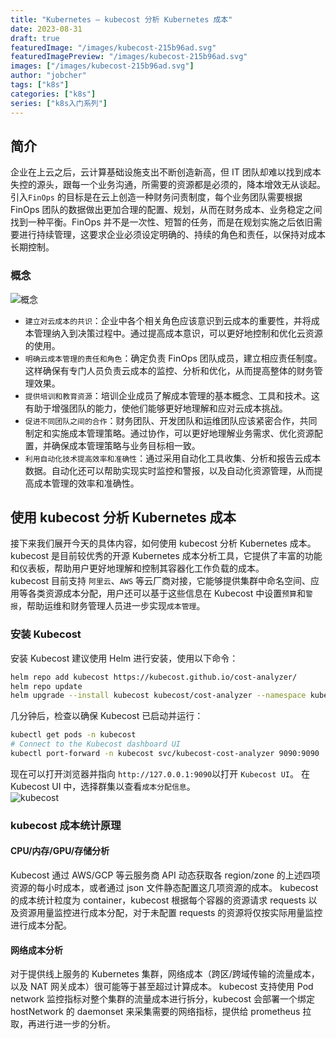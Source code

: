 ```yaml
---
title: "Kubernetes — kubecost 分析 Kubernetes 成本"
date: 2023-08-31
draft: true
featuredImage: "/images/kubecost-215b96ad.svg"
featuredImagePreview: "/images/kubecost-215b96ad.svg"
images: ["/images/kubecost-215b96ad.svg"]
author: "jobcher"
tags: ["k8s"]
categories: ["k8s"]
series: ["k8s入门系列"]
---
```

## 简介
企业在上云之后，云计算基础设施支出不断创造新高，但 IT 团队却难以找到成本失控的源头，跟每一个业务沟通，所需要的资源都是必须的，降本增效无从谈起。  
引入`FinOps` 的目标是在云上创造一种财务问责制度，每个业务团队需要根据 FinOps 团队的数据做出更加合理的配置、规划，从而在财务成本、业务稳定之间找到一种平衡。FinOps 并不是一次性、短暂的任务，而是在规划实施之后依旧需要进行持续管理，这要求企业必须设定明确的、持续的角色和责任，以保持对成本长期控制。  
### 概念
![概念](/images/finops-1a566da4.svg)  
- `建立对云成本的共识`：企业中各个相关角色应该意识到云成本的重要性，并将成本管理纳入到决策过程中。通过提高成本意识，可以更好地控制和优化云资源的使用。
- `明确云成本管理的责任和角色`：确定负责 FinOps 团队成员，建立相应责任制度。这样确保有专门人员负责云成本的监控、分析和优化，从而提高整体的财务管理效果。
- `提供培训和教育资源`：培训企业成员了解成本管理的基本概念、工具和技术。这有助于增强团队的能力，使他们能够更好地理解和应对云成本挑战。
- `促进不同团队之间的合作`：财务团队、开发团队和运维团队应该紧密合作，共同制定和实施成本管理策略。通过协作，可以更好地理解业务需求、优化资源配置，并确保成本管理策略与业务目标相一致。
- `利用自动化技术提高效率和准确性`：通过采用自动化工具收集、分析和报告云成本数据。自动化还可以帮助实现实时监控和警报，以及自动化资源管理，从而提高成本管理的效率和准确性。
## 使用 kubecost 分析 Kubernetes 成本
接下来我们展开今天的具体内容，如何使用 kubecost 分析 Kubernetes 成本。  
kubecost 是目前较优秀的开源 Kubernetes 成本分析工具，它提供了丰富的功能和仪表板，帮助用户更好地理解和控制其容器化工作负载的成本。  
kubecost 目前支持 `阿里云`、`AWS` 等云厂商对接，它能够提供集群中命名空间、应用等各类资源成本分配，用户还可以基于这些信息在 Kubecost 中设置`预算`和`警报`，帮助运维和财务管理人员进一步实现`成本管理`。  
### 安装 Kubecost
安装 Kubecost 建议使用 Helm 进行安装，使用以下命令：
```sh
helm repo add kubecost https://kubecost.github.io/cost-analyzer/
helm repo update
helm upgrade --install kubecost kubecost/cost-analyzer --namespace kubecost --create-namespace
```
几分钟后，检查以确保 Kubecost 已启动并运行：
```sh
kubectl get pods -n kubecost
# Connect to the Kubecost dashboard UI
kubectl port-forward -n kubecost svc/kubecost-cost-analyzer 9090:9090
```
现在可以打开浏览器并指向 `http://127.0.0.1:9090`以打开 `Kubecost UI`。 在 Kubecost UI 中，选择群集以查看`成本分配信息`。  
![kubecost](/images/kubecost-215b96ad.svg)  
### kubecost 成本统计原理
#### CPU/内存/GPU/存储分析
Kubecost 通过 AWS/GCP 等云服务商 API 动态获取各 region/zone 的上述四项资源的每小时成本，或者通过 json 文件静态配置这几项资源的成本。 kubecost 的成本统计粒度为 container，kubecost 根据每个容器的资源请求 requests 以及资源用量监控进行成本分配，对于未配置 requests 的资源将仅按实际用量监控进行成本分配。  
#### 网络成本分析
对于提供线上服务的 Kubernetes 集群，网络成本（跨区/跨域传输的流量成本，以及 NAT 网关成本）很可能等于甚至超过计算成本。 kubecost 支持使用 Pod network 监控指标对整个集群的流量成本进行拆分，kubecost 会部署一个绑定 hostNetwork 的 daemonset 来采集需要的网络指标，提供给 prometheus 拉取，再进行进一步的分析。  

